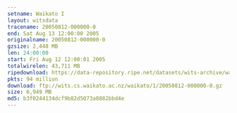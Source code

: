 ```yaml
---
setname: Waikato I
layout: witsdata
tracename: 20050812-000000-0
end: Sat Aug 13 12:00:00 2005
originalname: 20050812-000000-0
gzsize: 2,448 MB
len: 24:00:00
start: Fri Aug 12 12:00:01 2005
totalwirelen: 43,711 MB
ripedownload: https://data-repository.ripe.net/datasets/wits-archive/waikato/1/20050812-000000-0.gz
pkts: 94 million
download: ftp://wits.cs.waikato.ac.nz/waikato/1/20050812-000000-0.gz
size: 6,949 MB
md5: b3f0244134dcf9b82d5073a0882bbd4e
---
```

